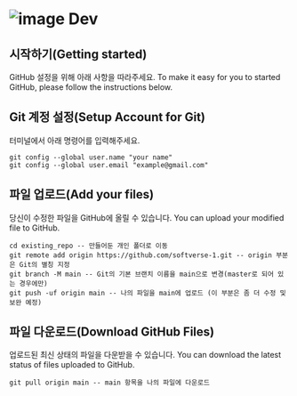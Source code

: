 # ![image](https://github.com/HnueeJimin/softverse/assets/171033088/5ec6b8e3-b85a-4b55-a64c-3ed47f4aa4c0) Dev


## 시작하기(Getting started)

GitHub 설정을 위해 아래 사항을 따라주세요.
To make it easy for you to started GitHub, please follow the instructions below.

## Git 계정 설정(Setup Account for Git)
터미널에서 아래 명령어를 입력해주세요.

```
git config --global user.name "your name"
git config --global user.email "example@gmail.com"
```

## 파일 업로드(Add your files)
당신이 수정한 파일을 GitHub에 올릴 수 있습니다.
You can upload your modified file to GitHub.

```
cd existing_repo -- 만들어둔 개인 폴더로 이동
git remote add origin https://github.com/softverse-1.git -- origin 부분은 Git의 별칭 지정
git branch -M main -- Git의 기본 브랜치 이름을 main으로 변경(master로 되어 있는 경우에만)
git push -uf origin main -- 나의 파일을 main에 업로드 (이 부분은 좀 더 수정 및 보완 예정)
```

## 파일 다운로드(Download GitHub Files)
업로드된 최신 상태의 파일을 다운받을 수 있습니다.
You can download the latest status of files uploaded to GitHub.

```
git pull origin main -- main 항목을 나의 파일에 다운로드
```

